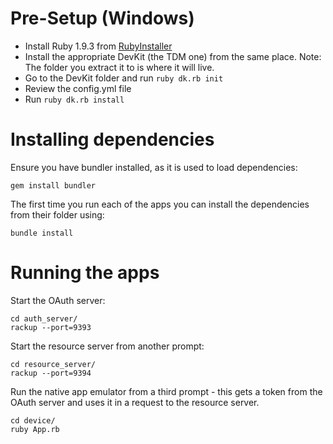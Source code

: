 # Pre-Setup (Windows)

- Install Ruby 1.9.3 from [RubyInstaller](http://rubyinstaller.org/downloads/)
- Install the appropriate DevKit (the TDM one) from the same place. Note: The folder you extract it to is where it will live.
- Go to the DevKit folder and run `ruby dk.rb init`
- Review the config.yml file
- Run `ruby dk.rb install`

# Installing dependencies

Ensure you have bundler installed, as it is used to load dependencies:

    gem install bundler

The first time you run each of the apps you can install the dependencies from their folder using:

    bundle install

# Running the apps

Start the OAuth server:

    cd auth_server/
    rackup --port=9393

Start the resource server from another prompt:

    cd resource_server/
    rackup --port=9394

Run the native app emulator from a third prompt - this gets a token from the OAuth server and uses it in a request to the resource server.

    cd device/
    ruby App.rb